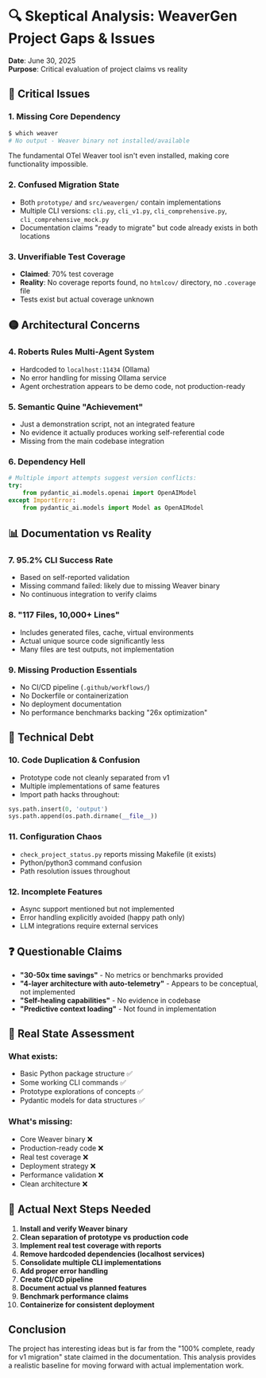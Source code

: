 # 🔍 Skeptical Analysis: WeaverGen Project Gaps & Issues

**Date**: June 30, 2025  
**Purpose**: Critical evaluation of project claims vs reality

## 🚨 Critical Issues

### 1. Missing Core Dependency
```bash
$ which weaver
# No output - Weaver binary not installed/available
```
The fundamental OTel Weaver tool isn't even installed, making core functionality impossible.

### 2. Confused Migration State
- Both `prototype/` and `src/weavergen/` contain implementations
- Multiple CLI versions: `cli.py`, `cli_v1.py`, `cli_comprehensive.py`, `cli_comprehensive_mock.py`
- Documentation claims "ready to migrate" but code already exists in both locations

### 3. Unverifiable Test Coverage
- **Claimed**: 70% test coverage
- **Reality**: No coverage reports found, no `htmlcov/` directory, no `.coverage` file
- Tests exist but actual coverage unknown

## 🟡 Architectural Concerns

### 4. Roberts Rules Multi-Agent System
- Hardcoded to `localhost:11434` (Ollama)
- No error handling for missing Ollama service
- Agent orchestration appears to be demo code, not production-ready

### 5. Semantic Quine "Achievement"
- Just a demonstration script, not an integrated feature
- No evidence it actually produces working self-referential code
- Missing from the main codebase integration

### 6. Dependency Hell
```python
# Multiple import attempts suggest version conflicts:
try:
    from pydantic_ai.models.openai import OpenAIModel
except ImportError:
    from pydantic_ai.models import Model as OpenAIModel
```

## 📊 Documentation vs Reality

### 7. 95.2% CLI Success Rate
- Based on self-reported validation
- Missing command failed: likely due to missing Weaver binary
- No continuous integration to verify claims

### 8. "117 Files, 10,000+ Lines"
- Includes generated files, cache, virtual environments
- Actual unique source code significantly less
- Many files are test outputs, not implementation

### 9. Missing Production Essentials
- No CI/CD pipeline (`.github/workflows/`)
- No Dockerfile or containerization
- No deployment documentation
- No performance benchmarks backing "26x optimization"

## 🔧 Technical Debt

### 10. Code Duplication & Confusion
- Prototype code not cleanly separated from v1
- Multiple implementations of same features
- Import path hacks throughout:
```python
sys.path.insert(0, 'output')
sys.path.append(os.path.dirname(__file__))
```

### 11. Configuration Chaos
- `check_project_status.py` reports missing Makefile (it exists)
- Python/python3 command confusion
- Path resolution issues throughout

### 12. Incomplete Features
- Async support mentioned but not implemented
- Error handling explicitly avoided (happy path only)
- LLM integrations require external services

## ❓ Questionable Claims

- **"30-50x time savings"** - No metrics or benchmarks provided
- **"4-layer architecture with auto-telemetry"** - Appears to be conceptual, not implemented
- **"Self-healing capabilities"** - No evidence in codebase
- **"Predictive context loading"** - Not found in implementation

## 🎯 Real State Assessment

### What exists:
- Basic Python package structure ✅
- Some working CLI commands ✅
- Prototype explorations of concepts ✅
- Pydantic models for data structures ✅

### What's missing:
- Core Weaver binary ❌
- Production-ready code ❌
- Real test coverage ❌
- Deployment strategy ❌
- Performance validation ❌
- Clean architecture ❌

## 🚀 Actual Next Steps Needed

1. **Install and verify Weaver binary**
2. **Clean separation of prototype vs production code**
3. **Implement real test coverage with reports**
4. **Remove hardcoded dependencies (localhost services)**
5. **Consolidate multiple CLI implementations**
6. **Add proper error handling**
7. **Create CI/CD pipeline**
8. **Document actual vs planned features**
9. **Benchmark performance claims**
10. **Containerize for consistent deployment**

## Conclusion

The project has interesting ideas but is far from the "100% complete, ready for v1 migration" state claimed in the documentation. This analysis provides a realistic baseline for moving forward with actual implementation work.
